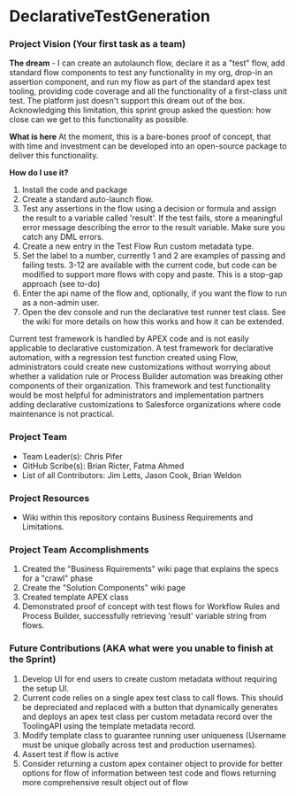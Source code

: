 # DeclarativeTestGeneration

### Project Vision (Your first task as a team)
**The dream** - I can create an autolaunch flow, declare it as a "test" flow, add standard flow components to test any functionality in my org, drop-in an assertion component, and run my flow as part of the standard apex test tooling, providing code coverage and all the functionality of a first-class unit test.  The platform just doesn't support this dream out of the box. Acknowledging this limitation, this sprint group asked the question: how close can we get to this functionality as possible.

**What is here**
At the moment, this is a bare-bones proof of concept, that with time and investment can be developed into an open-source package to deliver this functionality. 

**How do I use it?**
1. Install the code and package
1. Create a standard auto-launch flow.  
1. Test any assertions in the flow using a decision or formula and assign the result to a variable called 'result'.  If the test fails, store a meaningful error message describing the error to the result variable.  Make sure you catch any DML errors.
1. Create a new entry in the Test Flow Run custom metadata type.  
1. Set the label to a number, currently 1 and 2 are examples of passing and failing tests.  3-12 are available with the current code, but code can be modified to support more flows with copy and paste.  This is a stop-gap approach (see to-do)
1. Enter the api name of the flow and, optionally, if you want the flow to run as a non-admin user.
1. Open the dev console and run the declarative test runner test class.
See the wiki for more details on how this works and how it can be extended.

Current test framework is handled by APEX code and is not easily applicable to declarative customization. A test framework for declarative automation, with a regression test function created using Flow, administrators could create new customizations without worrying about whether a validation rule or Process Builder automation was breaking other components of their organization.
This framework and test functionality would be most helpful for administrators and implementation partners adding declarative customizations to Salesforce organizations where code maintenance is not practical.
### Project Team
* Team Leader(s): Chris Pifer
* GitHub Scribe(s): Brian Ricter, Fatma Ahmed
* List of all Contributors: Jim Letts, Jason Cook, Brian Weldon

### Project Resources
* Wiki within this repository contains Business Requirements and Limitations.

### Project Team Accomplishments
1. Created the "Business Rquirements" wiki page that explains the specs for a "crawl" phase
1. Create the "Solution Components" wiki page
1. Created template APEX class
1. Demonstrated proof of concept with test flows for Workflow Rules and Process Builder, successfully retrieving 'result' variable string from flows.

### Future Contributions (AKA what were you unable to finish at the Sprint)

1. Develop UI for end users to create custom metadata without requiring the setup UI.  
1. Current code relies on a single apex test class to call flows.  This should be depreciated and replaced with a button that dynamically generates and deploys an apex test class per custom metadata record over the ToolingAPI using the template metadata record.
1. Modify template class to guarantee running user uniqueness (Username must be unique globally across test and production usernames).
1. Assert test if flow is active
1. Consider returning a custom apex container object to provide for better options for flow of information between test code and flows returning more comprehensive result object out of flow
